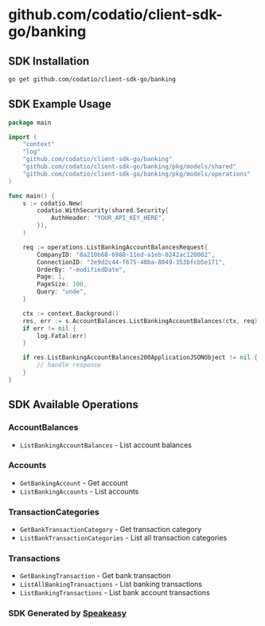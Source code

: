 # github.com/codatio/client-sdk-go/banking

<!-- Start SDK Installation -->
## SDK Installation

```bash
go get github.com/codatio/client-sdk-go/banking
```
<!-- End SDK Installation -->

## SDK Example Usage
<!-- Start SDK Example Usage -->
```go
package main

import (
    "context"
    "log"
    "github.com/codatio/client-sdk-go/banking"
    "github.com/codatio/client-sdk-go/banking/pkg/models/shared"
    "github.com/codatio/client-sdk-go/banking/pkg/models/operations"
)

func main() {
    s := codatio.New(
        codatio.WithSecurity(shared.Security{
            AuthHeader: "YOUR_API_KEY_HERE",
        }),
    )

    req := operations.ListBankingAccountBalancesRequest{
        CompanyID: "8a210b68-6988-11ed-a1eb-0242ac120002",
        ConnectionID: "2e9d2c44-f675-40ba-8049-353bfcb5e171",
        OrderBy: "-modifiedDate",
        Page: 1,
        PageSize: 100,
        Query: "unde",
    }

    ctx := context.Background()
    res, err := s.AccountBalances.ListBankingAccountBalances(ctx, req)
    if err != nil {
        log.Fatal(err)
    }

    if res.ListBankingAccountBalances200ApplicationJSONObject != nil {
        // handle response
    }
}
```
<!-- End SDK Example Usage -->

<!-- Start SDK Available Operations -->
## SDK Available Operations


### AccountBalances

* `ListBankingAccountBalances` - List account balances

### Accounts

* `GetBankingAccount` - Get account
* `ListBankingAccounts` - List accounts

### TransactionCategories

* `GetBankTransactionCategory` - Get transaction category
* `ListBankTransactionCategories` - List all transaction categories

### Transactions

* `GetBankingTransaction` - Get bank transaction
* `ListAllBankingTransactions` - List banking transactions
* `ListBankingTransactions` - List bank account transactions
<!-- End SDK Available Operations -->

### SDK Generated by [Speakeasy](https://docs.speakeasyapi.dev/docs/using-speakeasy/client-sdks)

